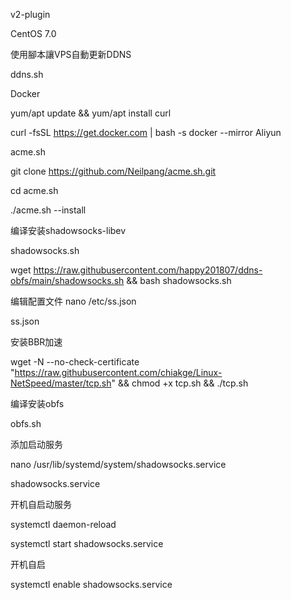 v2-plugin


CentOS 7.0

使用腳本讓VPS自動更新DDNS  

ddns.sh

Docker  

 yum/apt update && yum/apt install curl

curl -fsSL https://get.docker.com | bash -s docker --mirror Aliyun

acme.sh

git clone https://github.com/Neilpang/acme.sh.git

cd acme.sh

./acme.sh --install


编译安装shadowsocks-libev

shadowsocks.sh

wget https://raw.githubusercontent.com/happy201807/ddns-obfs/main/shadowsocks.sh && bash shadowsocks.sh


编辑配置文件  nano /etc/ss.json

ss.json


安装BBR加速

wget -N --no-check-certificate "https://raw.githubusercontent.com/chiakge/Linux-NetSpeed/master/tcp.sh" && chmod +x tcp.sh && ./tcp.sh


编译安装obfs

obfs.sh


添加启动服务   

nano /usr/lib/systemd/system/shadowsocks.service

shadowsocks.service


开机自启动服务

systemctl daemon-reload

systemctl start shadowsocks.service

开机自启

systemctl enable shadowsocks.service



